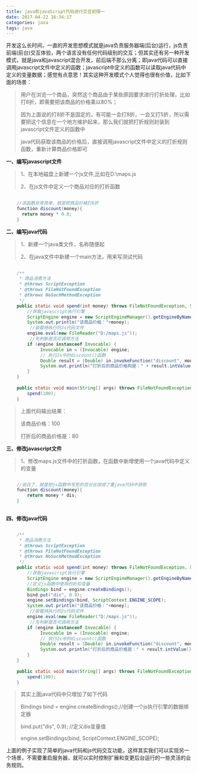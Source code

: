 ```yaml
---
title: java和javaScript代码进行交互初探一
date: 2017-04-22 16:34:17
categories: java
tags: java
---
```

开发这么长时间，一直的开发思想模式就是java负责服务器端(后台)运行，js负责前端(前台)交互体验，两个语言没有任何代码级别的交互；但其实还有另一种开发模式，就是java和javascript混合开发，前后端不那么分离；即java代码可以直接调用javascript文件中定义的函数；javascript中定义的函数可以读取java代码中定义的变量数据；感觉有点意思！其实这种开发模式个人觉得也很有价值，比如下面的场景：

<!--more-->

>用户在浏览一个商品，突然这个商品由于某些原因要求进行打折处理，比如打8折，即需要把该商品的价格乘以80%；
>
>因为上面说的打8折不是固定的，有可能一会打8折，一会又打5折，所以需要把这个信息在一个地方维护起来，那么我们就把打折规则封装到javascript文件定义的函数中
>
>java代码获取该商品的价格后，直接调用javascript文件中定义的打折规则函数，重新计算商品价格即可
>

**一、编写javascript文件**

>1、在本地磁盘上新建一个js文件,比如在D:\maps.js
>
>2、在js文件中定义一个商品对应的打折函数

```java
	
	//该函数非常简单，就是把商品价格打8折
	function discount(money){
      return money * 0.8;
    }

```

**二、编写java代码**

>1、新建一个java类文件，名称随便起
> 
>2、在java文件中新建一个main方法，用来写测试代码
>
```java
	
	/**
	 * 商品消费方法
	 * @throws ScriptException 
	 * @throws FileNotFoundException 
	 * @throws NoSuchMethodException 
	 */
	public static void spend(int money) throws FileNotFoundException, ScriptException, NoSuchMethodException{
		//获取javascript执行引擎
		ScriptEngine engine = new ScriptEngineManager().getEngineByName("javascript"); 
        System.out.println("该商品价格："+money);
         //装载待执行的Js代码文件
        engine.eval(new FileReader("D:/maps.js"));
         //先判断是否可调用方法
        if (engine instanceof Invocable) {
             Invocable in = (Invocable) engine;
             // 执行Js中的discount()函数
             Double result = (Double) in.invokeFunction("discount", money);
             System.out.println("打折后的商品价格构是：" + result.intValue());
        }
	}
	
	public static void main(String[] args) throws FileNotFoundException, ScriptException, NoSuchMethodException{
		spend(100);
	}

```

>上面代码输出结果：
>
>该商品价格：100
>
>打折后的商品价格是：80


**三、修改javascript文件**

>1、修改maps.js文件中的打折函数，在函数中新增使用一个java代码中定义的变量
>
```java

	//说白了，就是把js函数中写死的百分比改成了重java代码中获取
	function discount(money){
     	return money * dis;
	}
	
```

**四、修改java代码**

```java

	/**
	 * 商品消费方法
	 * @throws ScriptException 
	 * @throws FileNotFoundException 
	 * @throws NoSuchMethodException 
	 */
	public static void spend(int money) throws FileNotFoundException, ScriptException, NoSuchMethodException{
		//获取javascript执行引擎
		ScriptEngine engine = new ScriptEngineManager().getEngineByName("javascript"); 
		//定义js函数中使用的折扣变量
		Bindings bind = engine.createBindings();
		bind.put("dis", 0.9);
		engine.setBindings(bind, ScriptContext.ENGINE_SCOPE);
        System.out.println("该商品价格："+money);
         //装载待执行的Js代码文件
        engine.eval(new FileReader("D:/maps.js"));
         //先判断是否可调用方法
        if (engine instanceof Invocable) {
             Invocable in = (Invocable) engine;
             // 执行Js中的discount()函数
             Double result = (Double) in.invokeFunction("discount", money);
             System.out.println("打折后的商品价格是：" + result.intValue());
        }
	}
	
	public static void main(String[] args) throws FileNotFoundException, ScriptException, NoSuchMethodException{
		spend(100);
	}


```

>其实上面java代码中只增加了如下代码
>
>Bindings bind = engine.createBindings();//创建一个js执行引擎的数据绑定器
>
>bind.put("dis", 0.9); //定义dis变量值
>
>engine.setBindings(bind, ScriptContext.ENGINE_SCOPE);
> 

上面的例子实现了简单的java代码和js代码交互功能，这样其实我们可以实现另一个场景，不需要重启服务器，就可以实时控制扩展和变更后台运行的一些灵活的业务规则。
